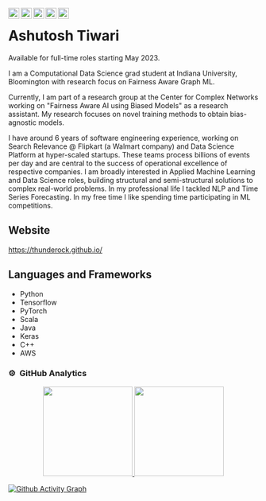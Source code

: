 <br />

<a href="https://www.linkedin.com/in/ashutosh--tiwari">
  <img align="left" alt="Ashutosh's Linkedin" width="22px" src="https://cdn.jsdelivr.net/npm/simple-icons@v3/icons/linkedin.svg" />
</a>
<a href="https://www.facebook.com/checkashu">
  <img align="left" alt="Ashutosh's Facebook" width="22px" src="https://cdn.jsdelivr.net/npm/simple-icons@v3/icons/facebook.svg" />
</a>
<a href="https://twitter.com/coolashutosht">
  <img align="left" alt="Ashutosh's Twitter" width="22px" src="https://cdn.jsdelivr.net/npm/simple-icons@v3/icons/twitter.svg" />
</a>
<a href="https://www.kaggle.com/alphadraco">
  <img align="left" alt="Ashutosh's Kaggle" width="22px" src="https://cdn.jsdelivr.net/npm/simple-icons@v3/icons/kaggle.svg" />
</a>
<a href="https://thunderock.github.io/docs/AshutoshTiwari.pdf">
  <img align="left" alt="Ashutosh's Resume" width="22px" src="https://cdn.jsdelivr.net/npm/simple-icons@3.13.0/icons/adobeacrobatreader.svg" />
</a>







# Ashutosh Tiwari
Available for full-time roles starting May 2023.

I am a Computational Data Science grad student at Indiana University, Bloomington with research focus on Fairness Aware Graph ML.

Currently, I am part of a research group at the Center for Complex Networks working on "Fairness Aware AI using Biased Models" as a research assistant. My research focuses on novel training methods to obtain bias-agnostic models.
 
 I have around 6 years of software engineering experience, working on Search Relevance @ Flipkart (a Walmart company) and Data Science Platform at hyper-scaled startups. These teams process billions of events per day and are central to the success of operational excellence of respective companies.
I am broadly interested in Applied Machine Learning and Data Science roles, building structural and semi-structural solutions to complex real-world problems. In my professional life I tackled NLP and Time Series Forecasting. In my free time I like spending time participating in ML competitions.

## Website
https://thunderock.github.io/

## Languages and Frameworks 
* Python
* Tensorflow
* PyTorch
* Scala
* Java
* Keras
* C++
* AWS

### ⚙️ &nbsp;GitHub Analytics

<p align="center">
<a href="https://github.com/thunderock">
  <img height="180em" src="https://github-readme-stats-eight-theta.vercel.app/api?username=thunderock&show_icons=true&include_all_commits=true&count_private=true"/>
  <img height="180em" src="https://github-readme-stats-eight-theta.vercel.app/api/top-langs/?username=thunderock&layout=compact&langs_count=10"/>
</a>
</p>

[![Github Activity Graph](https://activity-graph.herokuapp.com/graph?username=thunderock&theme=react-dark)](https://github.com/thunderock)

